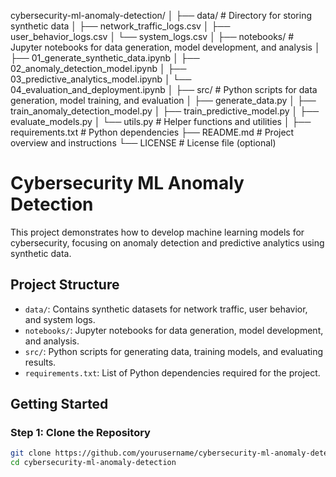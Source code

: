 cybersecurity-ml-anomaly-detection/
│
├── data/                      # Directory for storing synthetic data
│   ├── network_traffic_logs.csv
│   ├── user_behavior_logs.csv
│   └── system_logs.csv
│
├── notebooks/                 # Jupyter notebooks for data generation, model development, and analysis
│   ├── 01_generate_synthetic_data.ipynb
│   ├── 02_anomaly_detection_model.ipynb
│   ├── 03_predictive_analytics_model.ipynb
│   └── 04_evaluation_and_deployment.ipynb
│
├── src/                       # Python scripts for data generation, model training, and evaluation
│   ├── generate_data.py
│   ├── train_anomaly_detection_model.py
│   ├── train_predictive_model.py
│   ├── evaluate_models.py
│   └── utils.py               # Helper functions and utilities
│
├── requirements.txt           # Python dependencies
├── README.md                  # Project overview and instructions
└── LICENSE                    # License file (optional)


# Cybersecurity ML Anomaly Detection

This project demonstrates how to develop machine learning models for cybersecurity, focusing on anomaly detection and predictive analytics using synthetic data.

## Project Structure

- `data/`: Contains synthetic datasets for network traffic, user behavior, and system logs.
- `notebooks/`: Jupyter notebooks for data generation, model development, and analysis.
- `src/`: Python scripts for generating data, training models, and evaluating results.
- `requirements.txt`: List of Python dependencies required for the project.

## Getting Started

### Step 1: Clone the Repository

```bash
git clone https://github.com/yourusername/cybersecurity-ml-anomaly-detection.git
cd cybersecurity-ml-anomaly-detection
